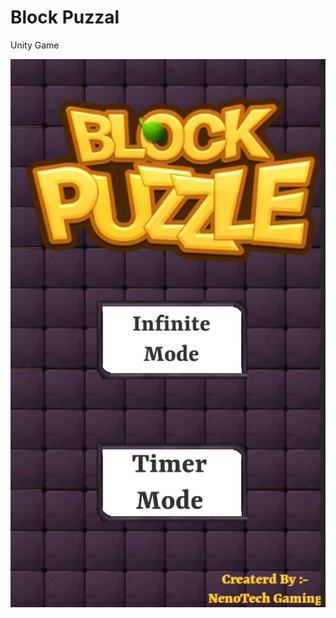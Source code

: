 # Block Puzzal
 Unity Game 
 
 
<p align="center">
  <img  src="https://github.com/NirajItaliya/Block-Puzzal/blob/master/SC%20for%20game/1.PNG">
</p>
